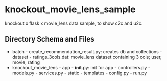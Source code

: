 # knockout_movie_lens_sample
knockout x flask x movie_lens data sample, to show c2c and u2c.

## Directory Schema and Files
- batch
        - create_recommendation\_result.py: creates db and collections
        - dataset
            - ratings_3cols.dat: movie_lens dataset containing 3 cols; user, movie, rating
- knockout\_movie\_lens
        - app
            -  __init__.py: init for app
            - controllers.py
            - models.py
            - services.py
            - static
            - templates
        - config.py
        - run.py


